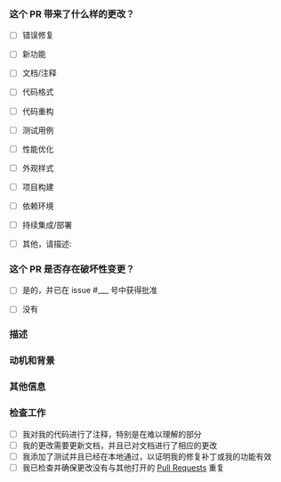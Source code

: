 <!--
感谢您对本项目的贡献！
请确保您已阅读过本项目的贡献指南。
-->

### 这个 PR 带来了什么样的更改？
<!--
通过将 "[ ]" 修改为 "[x]" 来选中，至少从中选择一个。
如果要引入新的选项，必须向维护者提出和讨论，并且得到批准。
为避免浪费时间，最好先打开相关议题，等待批准后再处理。
-->

- [ ] 错误修复
- [ ] 新功能 
- [ ] 文档/注释
- [ ] 代码格式
- [ ] 代码重构
- [ ] 测试用例
- [ ] 性能优化
- [ ] 外观样式
- [ ] 项目构建
- [ ] 依赖环境
- [ ] 持续集成/部署
- [ ] 其他，请描述:


### 这个 PR 是否存在破坏性变更？
<!--
此更改是否可能导致现有功能无法按预期工作？
如果是，用户可能需要在其应用程序中进行哪些更改？请在其他信息中描述现有应用程序的影响和迁移路径。
-->

- [ ] 是的，并已在 issue #___ 号中获得批准
- [ ] 没有


### 描述
<!--
详细描述你做出的更改。
如：修复 Bug 以及解决方案的说明、新功能的使用说明以及实现逻辑。
-->



### 动机和背景
<!--
为什么需要更改？它解决了什么问题？
如果这已经在 GitHub Issues 中讨论过，请将其链接到此处。如：resolve #issue编号
-->



### 其他信息
<!-- 任何您觉得需要补充说明的信息。 -->



### 检查工作
<!-- 在打开 PR 之前，请检查以下各点，并选中检查完成的工作。 -->
- [ ] 我对我的代码进行了注释，特别是在难以理解的部分
- [ ] 我的更改需要更新文档，并且已对文档进行了相应的更改
- [ ] 我添加了测试并且已经在本地通过，以证明我的修复补丁或我的功能有效
- [ ] 我已检查并确保更改没有与其他打开的 [Pull Requests](../pulls) 重复